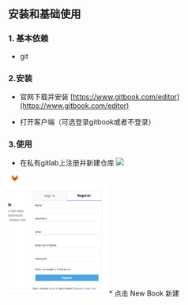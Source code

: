 ## 安装和基础使用

### 1. 基本依赖

* git

### 2.安装

* 官网下载并安装  [https://www.gitbook.com/editor](https://www.gitbook.com/editor)

* 打开客户端（可选登录gitbook或者不登录）

### 3.使用

* 在私有gitlab上注册并新建仓库
 ![](/assets/gitlab-register.png=100*100)
<img src="/assets/gitlab-register.png" width="200">
* 点击 New Book 新建


